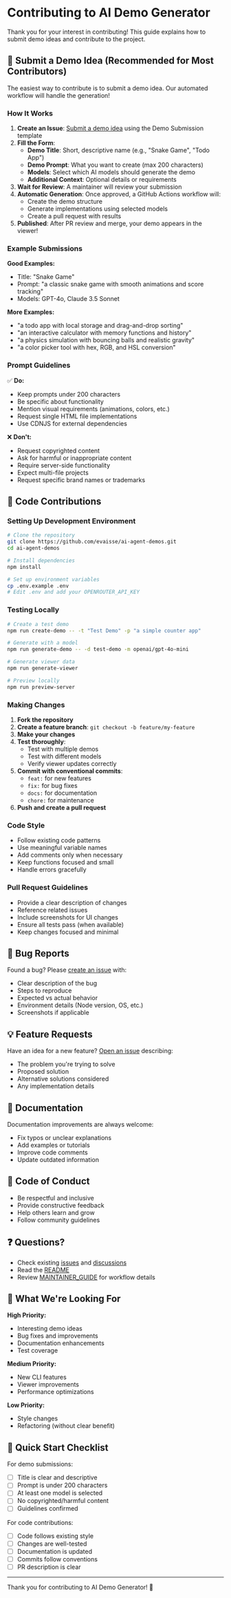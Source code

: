 # Contributing to AI Demo Generator

Thank you for your interest in contributing! This guide explains how to submit demo ideas and contribute to the project.

## 🎨 Submit a Demo Idea (Recommended for Most Contributors)

The easiest way to contribute is to submit a demo idea. Our automated workflow will handle the generation!

### How It Works

1. **Create an Issue**: [Submit a demo idea](../../issues/new?template=demo-submission.yml) using the Demo Submission template
2. **Fill the Form**:
   - **Demo Title**: Short, descriptive name (e.g., "Snake Game", "Todo App")
   - **Demo Prompt**: What you want to create (max 200 characters)
   - **Models**: Select which AI models should generate the demo
   - **Additional Context**: Optional details or requirements
3. **Wait for Review**: A maintainer will review your submission
4. **Automatic Generation**: Once approved, a GitHub Actions workflow will:
   - Create the demo structure
   - Generate implementations using selected models
   - Create a pull request with results
5. **Published**: After PR review and merge, your demo appears in the viewer!

### Example Submissions

**Good Examples:**
- Title: "Snake Game"
- Prompt: "a classic snake game with smooth animations and score tracking"
- Models: GPT-4o, Claude 3.5 Sonnet

**More Examples:**
- "a todo app with local storage and drag-and-drop sorting"
- "an interactive calculator with memory functions and history"
- "a physics simulation with bouncing balls and realistic gravity"
- "a color picker tool with hex, RGB, and HSL conversion"

### Prompt Guidelines

✅ **Do:**
- Keep prompts under 200 characters
- Be specific about functionality
- Mention visual requirements (animations, colors, etc.)
- Request single HTML file implementations
- Use CDNJS for external dependencies

❌ **Don't:**
- Request copyrighted content
- Ask for harmful or inappropriate content
- Require server-side functionality
- Expect multi-file projects
- Request specific brand names or trademarks

## 🔧 Code Contributions

### Setting Up Development Environment

```bash
# Clone the repository
git clone https://github.com/evaisse/ai-agent-demos.git
cd ai-agent-demos

# Install dependencies
npm install

# Set up environment variables
cp .env.example .env
# Edit .env and add your OPENROUTER_API_KEY
```

### Testing Locally

```bash
# Create a test demo
npm run create-demo -- -t "Test Demo" -p "a simple counter app"

# Generate with a model
npm run generate-demo -- -d test-demo -m openai/gpt-4o-mini

# Generate viewer data
npm run generate-viewer

# Preview locally
npm run preview-server
```

### Making Changes

1. **Fork the repository**
2. **Create a feature branch**: `git checkout -b feature/my-feature`
3. **Make your changes**
4. **Test thoroughly**:
   - Test with multiple demos
   - Test with different models
   - Verify viewer updates correctly
5. **Commit with conventional commits**:
   - `feat:` for new features
   - `fix:` for bug fixes
   - `docs:` for documentation
   - `chore:` for maintenance
6. **Push and create a pull request**

### Code Style

- Follow existing code patterns
- Use meaningful variable names
- Add comments only when necessary
- Keep functions focused and small
- Handle errors gracefully

### Pull Request Guidelines

- Provide a clear description of changes
- Reference related issues
- Include screenshots for UI changes
- Ensure all tests pass (when available)
- Keep changes focused and minimal

## 🐛 Bug Reports

Found a bug? Please [create an issue](../../issues/new) with:

- Clear description of the bug
- Steps to reproduce
- Expected vs actual behavior
- Environment details (Node version, OS, etc.)
- Screenshots if applicable

## 💡 Feature Requests

Have an idea for a new feature? [Open an issue](../../issues/new) describing:

- The problem you're trying to solve
- Proposed solution
- Alternative solutions considered
- Any implementation details

## 📝 Documentation

Documentation improvements are always welcome:

- Fix typos or unclear explanations
- Add examples or tutorials
- Improve code comments
- Update outdated information

## 🤝 Code of Conduct

- Be respectful and inclusive
- Provide constructive feedback
- Help others learn and grow
- Follow community guidelines

## ❓ Questions?

- Check existing [issues](../../issues) and [discussions](../../discussions)
- Read the [README](README.md)
- Review [MAINTAINER_GUIDE](.github/MAINTAINER_GUIDE.md) for workflow details

## 🎯 What We're Looking For

**High Priority:**
- Interesting demo ideas
- Bug fixes and improvements
- Documentation enhancements
- Test coverage

**Medium Priority:**
- New CLI features
- Viewer improvements
- Performance optimizations

**Low Priority:**
- Style changes
- Refactoring (without clear benefit)

## 🚀 Quick Start Checklist

For demo submissions:
- [ ] Title is clear and descriptive
- [ ] Prompt is under 200 characters
- [ ] At least one model is selected
- [ ] No copyrighted/harmful content
- [ ] Guidelines confirmed

For code contributions:
- [ ] Code follows existing style
- [ ] Changes are well-tested
- [ ] Documentation is updated
- [ ] Commits follow conventions
- [ ] PR description is clear

---

Thank you for contributing to AI Demo Generator! 🎉
